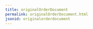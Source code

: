 ```yaml
---
title: originalOrderDocument
permalink: originalOrderDocument.html
jsonid: originalorderdocument
---
```

